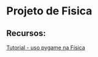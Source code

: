 # Projeto de Fisica

## Recursos:
[Tutorial - uso pygame na Física](http://www.petercollingridge.co.uk/tutorials/pygame-physics-simulation/)

